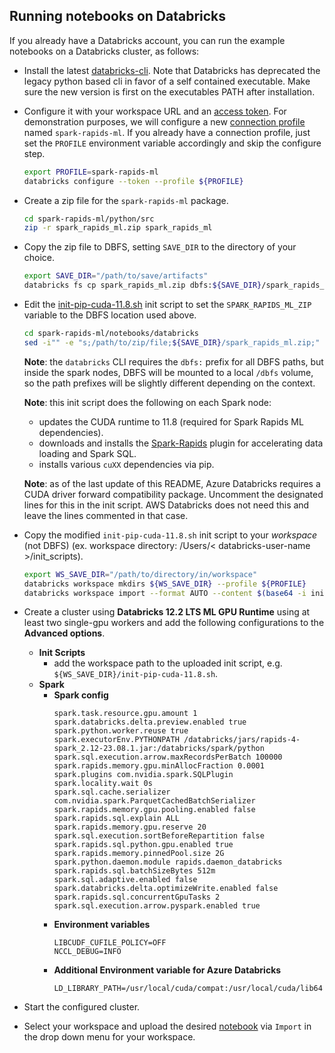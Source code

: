 ## Running notebooks on Databricks

If you already have a Databricks account, you can run the example notebooks on a Databricks cluster, as follows:
- Install the latest [databricks-cli](https://docs.databricks.com/dev-tools/cli/index.html).  Note that Databricks has deprecated the legacy python based cli in favor of a self contained executable. Make sure the new version is first on the executables PATH after installation.
- Configure it with your workspace URL and an [access token](https://docs.databricks.com/dev-tools/api/latest/authentication.html).  For demonstration purposes, we will configure a new [connection profile](https://docs.databricks.com/dev-tools/cli/index.html#connection-profiles) named `spark-rapids-ml`.  If you already have a connection profile, just set the `PROFILE` environment variable accordingly and skip the configure step.
  ```bash
  export PROFILE=spark-rapids-ml
  databricks configure --token --profile ${PROFILE}
  ```
- Create a zip file for the `spark-rapids-ml` package.
  ```bash
  cd spark-rapids-ml/python/src
  zip -r spark_rapids_ml.zip spark_rapids_ml
  ```
- Copy the zip file to DBFS, setting `SAVE_DIR` to the directory of your choice.
  ```bash
  export SAVE_DIR="/path/to/save/artifacts"
  databricks fs cp spark_rapids_ml.zip dbfs:${SAVE_DIR}/spark_rapids_ml.zip --profile ${PROFILE}
  ```
- Edit the [init-pip-cuda-11.8.sh](init-pip-cuda-11.8.sh) init script to set the `SPARK_RAPIDS_ML_ZIP` variable to the DBFS location used above.
  ```bash
  cd spark-rapids-ml/notebooks/databricks
  sed -i"" -e "s;/path/to/zip/file;${SAVE_DIR}/spark_rapids_ml.zip;" init-pip-cuda-11.8.sh
  ```
  **Note**: the `databricks` CLI requires the `dbfs:` prefix for all DBFS paths, but inside the spark nodes, DBFS will be mounted to a local `/dbfs` volume, so the path prefixes will be slightly different depending on the context.

  **Note**: this init script does the following on each Spark node:
  - updates the CUDA runtime to 11.8 (required for Spark Rapids ML dependencies).
  - downloads and installs the [Spark-Rapids](https://github.com/NVIDIA/spark-rapids) plugin for accelerating data loading and Spark SQL.
  - installs various `cuXX` dependencies via pip.

  **Note**: as of the last update of this README, Azure Databricks requires a CUDA driver forward compatibility package.  Uncomment the designated lines for this in the init script.  AWS Databricks does not need this and leave the lines commented in that case.

- Copy the modified `init-pip-cuda-11.8.sh` init script to your *workspace* (not DBFS) (ex. workspace directory: /Users/< databricks-user-name >/init_scripts).
  ```bash
  export WS_SAVE_DIR="/path/to/directory/in/workspace"
  databricks workspace mkdirs ${WS_SAVE_DIR} --profile ${PROFILE}
  databricks workspace import --format AUTO --content $(base64 -i init-pip-cuda-11.8.sh) ${WS_SAVE_DIR}/init-pip-cuda-11.8.sh --profile ${PROFILE}
  ```
- Create a cluster using **Databricks 12.2 LTS ML GPU Runtime** using at least two single-gpu workers and add the following configurations to the **Advanced options**.
  - **Init Scripts**
    - add the workspace path to the uploaded init script, e.g. `${WS_SAVE_DIR}/init-pip-cuda-11.8.sh`.
  - **Spark**
    - **Spark config**
      ```
      spark.task.resource.gpu.amount 1
      spark.databricks.delta.preview.enabled true
      spark.python.worker.reuse true
      spark.executorEnv.PYTHONPATH /databricks/jars/rapids-4-spark_2.12-23.08.1.jar:/databricks/spark/python
      spark.sql.execution.arrow.maxRecordsPerBatch 100000
      spark.rapids.memory.gpu.minAllocFraction 0.0001
      spark.plugins com.nvidia.spark.SQLPlugin
      spark.locality.wait 0s
      spark.sql.cache.serializer com.nvidia.spark.ParquetCachedBatchSerializer
      spark.rapids.memory.gpu.pooling.enabled false
      spark.rapids.sql.explain ALL
      spark.rapids.memory.gpu.reserve 20
      spark.sql.execution.sortBeforeRepartition false
      spark.rapids.sql.python.gpu.enabled true
      spark.rapids.memory.pinnedPool.size 2G
      spark.python.daemon.module rapids.daemon_databricks
      spark.rapids.sql.batchSizeBytes 512m
      spark.sql.adaptive.enabled false
      spark.databricks.delta.optimizeWrite.enabled false
      spark.rapids.sql.concurrentGpuTasks 2
      spark.sql.execution.arrow.pyspark.enabled true
      ```
    - **Environment variables**
      ```
      LIBCUDF_CUFILE_POLICY=OFF
      NCCL_DEBUG=INFO
      ```
    - **Additional Environment variable for Azure Databricks**
      ```
      LD_LIBRARY_PATH=/usr/local/cuda/compat:/usr/local/cuda/lib64
      ```
- Start the configured cluster.
- Select your workspace and upload the desired [notebook](../) via `Import` in the drop down menu for your workspace.
